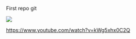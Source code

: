 First repo git

![](https://cdn.pixabay.com/photo/2015/04/23/22/00/tree-736885__340.jpg)


https://www.youtube.com/watch?v=kWg5xhx0C2Q